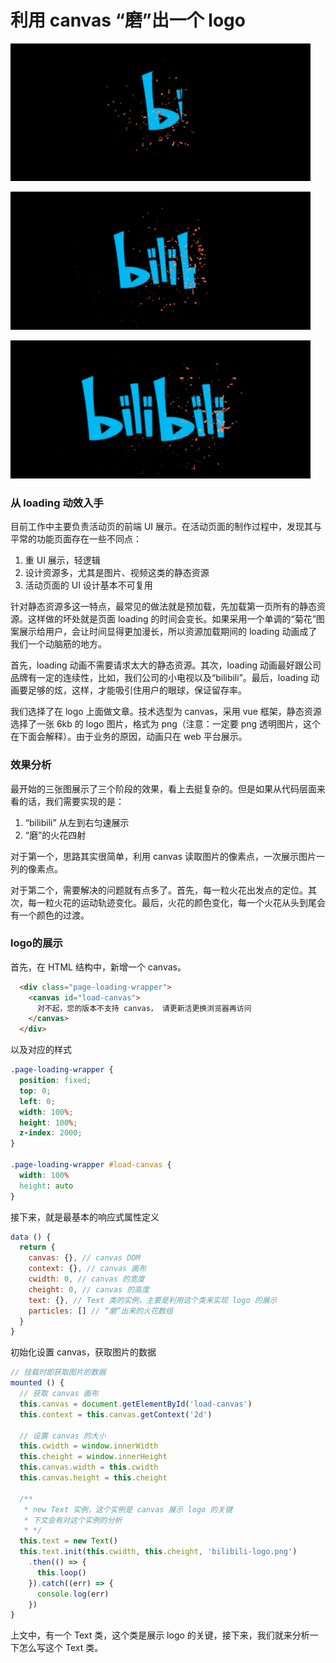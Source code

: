 # 利用 canvas “磨”出一个 logo

![logo-1](https://github.com/Ge-yuan-jun/animation-demo/blob/master/static/logo-1.png)

![logo-2](https://github.com/Ge-yuan-jun/animation-demo/blob/master/static/logo-2.png)

![logo-3](https://github.com/Ge-yuan-jun/animation-demo/blob/master/static/logo-3.png)

### 从 loading 动效入手

目前工作中主要负责活动页的前端 UI 展示。在活动页面的制作过程中，发现其与平常的功能页面存在一些不同点：

1. 重 UI 展示，轻逻辑
2. 设计资源多，尤其是图片、视频这类的静态资源
3. 活动页面的 UI 设计基本不可复用

针对静态资源多这一特点，最常见的做法就是预加载，先加载第一页所有的静态资源。这样做的坏处就是页面 loading 的时间会变长。如果采用一个单调的“菊花”图案展示给用户，会让时间显得更加漫长，所以资源加载期间的 loading 动画成了我们一个动脑筋的地方。

首先，loading 动画不需要请求太大的静态资源。其次，loading 动画最好跟公司品牌有一定的连续性，比如，我们公司的小电视以及“bilibili”。最后，loading 动画要足够的炫，这样，才能吸引住用户的眼球，保证留存率。

我们选择了在 logo 上面做文章。技术选型为 canvas，采用 vue 框架，静态资源选择了一张 6kb 的 logo 图片，格式为 png（注意：一定要 png 透明图片，这个在下面会解释）。由于业务的原因，动画只在 web 平台展示。

### 效果分析

最开始的三张图展示了三个阶段的效果，看上去挺复杂的。但是如果从代码层面来看的话，我们需要实现的是：

1. “bilibili” 从左到右匀速展示
2. “磨”的火花四射

对于第一个，思路其实很简单，利用 canvas 读取图片的像素点，一次展示图片一列的像素点。

对于第二个，需要解决的问题就有点多了。首先，每一粒火花出发点的定位。其次，每一粒火花的运动轨迹变化。最后，火花的颜色变化，每一个火花从头到尾会有一个颜色的过渡。

### logo的展示

首先，在 HTML 结构中，新增一个 canvas。

```html
  <div class="page-loading-wrapper">
    <canvas id="load-canvas">
      对不起，您的版本不支持 canvas， 请更新活更换浏览器再访问
    </canvas>
  </div>
```

以及对应的样式

```css
.page-loading-wrapper {
  position: fixed;
  top: 0;
  left: 0;
  width: 100%;
  height: 100%;
  z-index: 2000;
}

.page-loading-wrapper #load-canvas {
  width: 100%
  height: auto
}
```

接下来，就是最基本的响应式属性定义

```javascript
data () {
  return {
    canvas: {}, // canvas DOM
    context: {}, // canvas 画布
    cwidth: 0, // canvas 的宽度
    cheight: 0, // canvas 的高度
    text: {}, // Text 类的实例，主要是利用这个类来实现 logo 的展示
    particles: [] // “磨”出来的火花数组
  }
}
```

初始化设置 canvas，获取图片的数据

```javascript
// 挂载时即获取图片的数据
mounted () {
  // 获取 canvas 画布
  this.canvas = document.getElementById('load-canvas')
  this.context = this.canvas.getContext('2d')

  // 设置 canvas 的大小
  this.cwidth = window.innerWidth
  this.cheight = window.innerHeight
  this.canvas.width = this.cwidth
  this.canvas.height = this.cheight

  /**
   * new Text 实例，这个实例是 canvas 展示 logo 的关键
   * 下文会有对这个实例的分析
   * */
  this.text = new Text()
  this.text.init(this.cwidth, this.cheight, 'bilibili-logo.png')
    .then(() => {
      this.loop()
    }).catch((err) => {
      console.log(err)
    })
}
```

上文中，有一个 Text 类，这个类是展示 logo 的关键，接下来，我们就来分析一下怎么写这个 Text 类。


